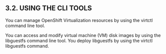 ## 3.2. USING THE CLI TOOLS

You can manage OpenShift Virtualization resources by using the virtctl command line tool.

You can access and modify virtual machine (VM) disk images by using the libguestfs command line tool. You deploy libguestfs by using the virtctl libguestfs command.

